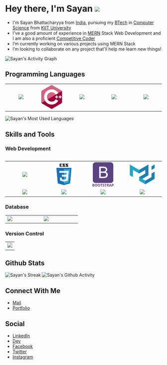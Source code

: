  
# Hey there, I'm Sayan <img src="https://raw.githubusercontent.com/MartinHeinz/MartinHeinz/master/wave.gif" width="50">

- I'm Sayan Bhattacharyya from [India](https://en.wikipedia.org/wiki/India), pursuing my [BTech](https://en.wikipedia.org/wiki/Bachelor_of_Technology) in [Computer Science](https://en.wikipedia.org/wiki/Computer_science) from [KIIT University](https://kiit.ac.in/)
- I've a good amount of experience in [MERN](https://en.wikipedia.org/wiki/MEAN_(solution_stack)) Stack Web Development and I am also a proficient [Competitive Coder](https://en.wikipedia.org/wiki/Competitive_programming)
- I’m currently working on various projects using MERN Stack
- I’m looking to collaborate on any project that'll help me learn new things!

![Sayan's Activity Graph](https://activity-graph.herokuapp.com/graph?username=Sayan3990&bg_color=000000&color=39FF14&line=FF0&point=F00&hide_border=true)

## Programming Languages
<table align="center" width="100" >
  <tr>
      <td align='center' width="190">
          <img src="https://cdn.iconscout.com/icon/free/png-256/c-programming-569564.png" width="100">
      </td>
      <td align='center' width="190">
          <img src="https://github.com/devicons/devicon/blob/master/icons/cplusplus/cplusplus-original.svg" width="100"">
      </td>
      <td align='center' width="190">
          <img src="https://github.com/abranhe/programming-languages-logos/blob/master/src/javascript/javascript.svg" width="100">
      </td>
      <td align='center' width="190">
          <img src="https://www.vectorlogo.zone/logos/typescriptlang/typescriptlang-icon.svg" width="100">
      </td>
      <td align='center' width="190">
          <img src="https://www.vectorlogo.zone/logos/python/python-vertical.svg" width="100">
      </td>
  </tr>
<table>

![Sayan's Most Used Languages](https://github-readme-stats.vercel.app/api/top-langs/?username=Sayan3990&langs_count=10&layout=compact&hide_border=true&theme=chartreuse-dark&show_icons=true)

## Skills and Tools


### Web Development
<table width="100">
  <tr>
      <td align='center' width="190">
          <img src="https://www.vectorlogo.zone/logos/w3_html5/w3_html5-ar21.svg" width="110">
      </td>
      <td align='center' width="190">
          <img src="https://raw.githubusercontent.com/devicons/devicon/0d6c64dbbf311879f7d563bfc3ccf559f9ed111c/icons/css3/css3-original-wordmark.svg" width="70">
      </td>
      <td align='center' width="190">
        <img src="https://github.com/devicons/devicon/blob/master/icons/bootstrap/bootstrap-plain-wordmark.svg" width="80">
      </td>
      <td align='center' width="190">
          <img src="https://github.com/devicons/devicon/blob/master/icons/materialui/materialui-original.svg" width="80">
      </td>
  </tr>
  <tr>
    <td align='center'>
        <img src="https://www.vectorlogo.zone/logos/firebase/firebase-ar21.svg" width="110">
      </td>
      <td align='center' width="190">
          <img src="https://www.vectorlogo.zone/logos/reactjs/reactjs-ar21.svg">
      </td>
      <td align='center'>
          <img src="https://www.vectorlogo.zone/logos/nodejs/nodejs-ar21.svg">
      </td>
      <td align='center'>
          <img src="https://www.vectorlogo.zone/logos/expressjs/expressjs-ar21.svg" width="100">
      </td>
  </tr>
</table>


### Database
<table width="100">
  <tr>
      <td align='center'>
          <img src="https://www.vectorlogo.zone/logos/mongodb/mongodb-ar21.svg">
      </td>
      <td align='center' width="190">
          <img src="https://www.vectorlogo.zone/logos/postgresql/postgresql-ar21.svg">
      </td>
  </tr>
</table>


### Version Control
<table width="100">
   <tr>
      <td align='center'>
          <img src="https://cdn.freebiesupply.com/logos/large/2x/git-logo-svg-vector.svg" width="90">
      </td>
  </tr>
</table>


## Github Stats

<div>
    <img src="https://github-readme-streak-stats.herokuapp.com/?user=Sayan3990&theme=chartreuse-dark&hide_border=true" alt="Sayan's Streak" width="49%">
    <img src="https://github-readme-stats.vercel.app/api?username=Sayan3990&theme=chartreuse-dark&show_icons=true&hide_border=true&count_private=true" alt="Sayan's Github Activity" width="49%">
</div>

## Connect With Me
  - [Mail](mailto:sayan.bhatta2017@gmail.com)
  - [Portfolio](https://sayan-bhattacharyya.netlify.app/)

## Social
  - [LinkedIn](https://www.linkedin.com/in/sayan-bhattacharyya-aa44a61a4/)
  - [Dev](https://dev.to/sayan3990)
  - [Facebook](https://www.facebook.com/sayan.bhattacharyya.3990)
  - [Twitter](https://mobile.twitter.com/Sayan_Bhatta345)
  - [Instagram](https://www.instagram.com/sayan_bhatta_charyya/)
